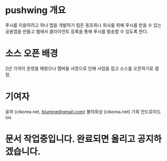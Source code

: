 # pushwing 개요
푸시를 이용하려고 하나 앱을 개발하기 힘든 동호회나 회사를 위해
푸시를 받을 수 있는 공용앱을 만들고 웹에서 클라이언트 등록을 통해
푸시를 발송할 수 있도록 한다.

# 소스 오픈 배경
2년 가까이 운영을 해왔으나 멤버들 사정으로 인해 사업을 접고
소스를 오픈하기로 결정.

# 기여자
웅파 (cikorea.net, blumine@gmail.com)
불의회상 (cikorea.net)
기획
안드로이드
ios

# 문서 작업중입니다. 완료되면 올리고 공지하겠습니다.
